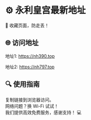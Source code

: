 # ⚙️ 永利皇宫最新地址
📌 收藏页面，防走丢！

## 🌐 访问地址

地址1: https://nh390.top
 
地址2: https://nh797.top
 


## 🔍 使用指南

复制链接到浏览器访问。  
网络问题？换 Wi-Fi 试试！  
我们提供高效免费服务，感谢支持！ 💻


